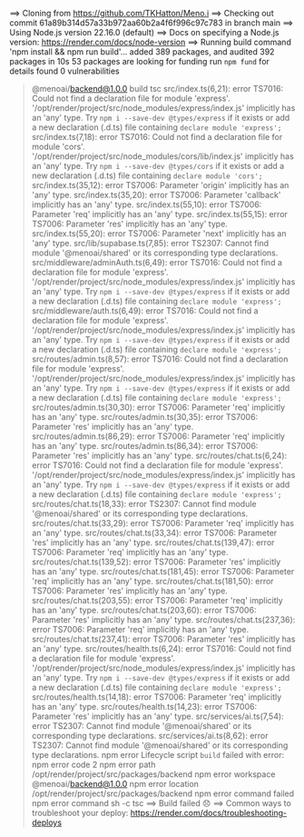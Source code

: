 ==> Cloning from https://github.com/TKHatton/Meno.i
==> Checking out commit 61a89b314d57a33b972aa60b2a4f6f996c97c783 in branch main
==> Using Node.js version 22.16.0 (default)
==> Docs on specifying a Node.js version: https://render.com/docs/node-version
==> Running build command 'npm install && npm run build'...
added 389 packages, and audited 392 packages in 10s
53 packages are looking for funding
  run `npm fund` for details
found 0 vulnerabilities
> @menoai/backend@1.0.0 build
> tsc
src/index.ts(6,21): error TS7016: Could not find a declaration file for module 'express'. '/opt/render/project/src/node_modules/express/index.js' implicitly has an 'any' type.
  Try `npm i --save-dev @types/express` if it exists or add a new declaration (.d.ts) file containing `declare module 'express';`
src/index.ts(7,18): error TS7016: Could not find a declaration file for module 'cors'. '/opt/render/project/src/node_modules/cors/lib/index.js' implicitly has an 'any' type.
  Try `npm i --save-dev @types/cors` if it exists or add a new declaration (.d.ts) file containing `declare module 'cors';`
src/index.ts(35,12): error TS7006: Parameter 'origin' implicitly has an 'any' type.
src/index.ts(35,20): error TS7006: Parameter 'callback' implicitly has an 'any' type.
src/index.ts(55,10): error TS7006: Parameter 'req' implicitly has an 'any' type.
src/index.ts(55,15): error TS7006: Parameter 'res' implicitly has an 'any' type.
src/index.ts(55,20): error TS7006: Parameter 'next' implicitly has an 'any' type.
src/lib/supabase.ts(7,85): error TS2307: Cannot find module '@menoai/shared' or its corresponding type declarations.
src/middleware/adminAuth.ts(6,49): error TS7016: Could not find a declaration file for module 'express'. '/opt/render/project/src/node_modules/express/index.js' implicitly has an 'any' type.
  Try `npm i --save-dev @types/express` if it exists or add a new declaration (.d.ts) file containing `declare module 'express';`
src/middleware/auth.ts(6,49): error TS7016: Could not find a declaration file for module 'express'. '/opt/render/project/src/node_modules/express/index.js' implicitly has an 'any' type.
  Try `npm i --save-dev @types/express` if it exists or add a new declaration (.d.ts) file containing `declare module 'express';`
src/routes/admin.ts(8,57): error TS7016: Could not find a declaration file for module 'express'. '/opt/render/project/src/node_modules/express/index.js' implicitly has an 'any' type.
  Try `npm i --save-dev @types/express` if it exists or add a new declaration (.d.ts) file containing `declare module 'express';`
src/routes/admin.ts(30,30): error TS7006: Parameter 'req' implicitly has an 'any' type.
src/routes/admin.ts(30,35): error TS7006: Parameter 'res' implicitly has an 'any' type.
src/routes/admin.ts(86,29): error TS7006: Parameter 'req' implicitly has an 'any' type.
src/routes/admin.ts(86,34): error TS7006: Parameter 'res' implicitly has an 'any' type.
src/routes/chat.ts(6,24): error TS7016: Could not find a declaration file for module 'express'. '/opt/render/project/src/node_modules/express/index.js' implicitly has an 'any' type.
  Try `npm i --save-dev @types/express` if it exists or add a new declaration (.d.ts) file containing `declare module 'express';`
src/routes/chat.ts(18,33): error TS2307: Cannot find module '@menoai/shared' or its corresponding type declarations.
src/routes/chat.ts(33,29): error TS7006: Parameter 'req' implicitly has an 'any' type.
src/routes/chat.ts(33,34): error TS7006: Parameter 'res' implicitly has an 'any' type.
src/routes/chat.ts(139,47): error TS7006: Parameter 'req' implicitly has an 'any' type.
src/routes/chat.ts(139,52): error TS7006: Parameter 'res' implicitly has an 'any' type.
src/routes/chat.ts(181,45): error TS7006: Parameter 'req' implicitly has an 'any' type.
src/routes/chat.ts(181,50): error TS7006: Parameter 'res' implicitly has an 'any' type.
src/routes/chat.ts(203,55): error TS7006: Parameter 'req' implicitly has an 'any' type.
src/routes/chat.ts(203,60): error TS7006: Parameter 'res' implicitly has an 'any' type.
src/routes/chat.ts(237,36): error TS7006: Parameter 'req' implicitly has an 'any' type.
src/routes/chat.ts(237,41): error TS7006: Parameter 'res' implicitly has an 'any' type.
src/routes/health.ts(6,24): error TS7016: Could not find a declaration file for module 'express'. '/opt/render/project/src/node_modules/express/index.js' implicitly has an 'any' type.
  Try `npm i --save-dev @types/express` if it exists or add a new declaration (.d.ts) file containing `declare module 'express';`
src/routes/health.ts(14,18): error TS7006: Parameter 'req' implicitly has an 'any' type.
src/routes/health.ts(14,23): error TS7006: Parameter 'res' implicitly has an 'any' type.
src/services/ai.ts(7,54): error TS2307: Cannot find module '@menoai/shared' or its corresponding type declarations.
src/services/ai.ts(8,62): error TS2307: Cannot find module '@menoai/shared' or its corresponding type declarations.
npm error Lifecycle script `build` failed with error:
npm error code 2
npm error path /opt/render/project/src/packages/backend
npm error workspace @menoai/backend@1.0.0
npm error location /opt/render/project/src/packages/backend
npm error command failed
npm error command sh -c tsc
==> Build failed 😞
==> Common ways to troubleshoot your deploy: https://render.com/docs/troubleshooting-deploys